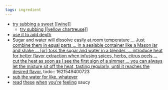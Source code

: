 ```yaml
---
tags: ingredient
---
```


- [try subbing a sweet [[wine]]](https://punchdrink.com/articles/hack-your-drink-sweet-wine-cocktails-housemade-syrup-recipes/)
	- [try subbing [[yellow chartreuse]]](https://punchdrink.com/articles/hack-your-drink-chartreuse-liqueur-cocktail-recipe/)
- [use it to add depth](https://punchdrink.com/articles/put-simple-syrup-in-your-martini-cocktail-recipe-seriously/)
- [Sugar and water will dissolve easily at room temperature ... Just combine them in equal parts ... in a sealable container like a Mason jar and shake ... [or] toss the sugar and water in a blender. ... introduce heat for better flavor extraction when infusing spices, herbs, citrus peels ... cut the heat as soon as I see the first sign of a simmer ... you can always let the mixture sit off the heat, tasting regularly, until it reaches the desired flavor.](https://punchdrink.com/articles/how-to-make-your-simple-syrup-off-the-stove)
  todo:: 1621549400723
- [sub the water for like, whatever](https://punchdrink.com/articles/make-your-simple-syrup-smart-otium-los-angeles/)
- [read](https://punchdrink.com/articles/make-your-simple-syrup-smart-otium-los-angeles/) [these](https://punchdrink.com/articles/how-to-make-cocktail-syrups-better-white-lyan-london/) [when](https://punchdrink.com/articles/five-essential-homemade-cocktail-syrups-recipes/) [you're](https://punchdrink.com/articles/upgrade-your-cocktail-recipe-five-diy-wine-syrups/) [feeling](https://punchdrink.com/articles/five-essential-store-bought-cocktail-recipe-syrups/) saucy